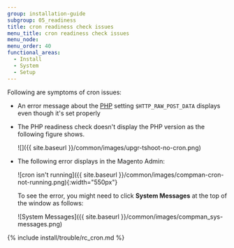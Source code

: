 ```yaml
---
group: installation-guide
subgroup: 05_readiness
title: cron readiness check issues
menu_title: cron readiness check issues
menu_node:
menu_order: 40
functional_areas:
  - Install
  - System
  - Setup
---
```


Following are symptoms of cron issues:

* An error message about the [PHP](https://glossary.magento.com/php) setting `$HTTP_RAW_POST_DATA` displays even though it's set properly
* The PHP readiness check doesn't display the PHP version as the following figure shows.

   ![]({{ site.baseurl }}/common/images/upgr-tshoot-no-cron.png)

* The following error displays in the Magento Admin:

   ![cron isn't running]({{ site.baseurl }}/common/images/compman-cron-not-running.png){:width="550px"}

   To see the error, you might need to click **System Messages** at the top of the window as follows:

   ![System Messages]({{ site.baseurl }}/common/images/compman_sys-messages.png)

{% include install/trouble/rc_cron.md %}
